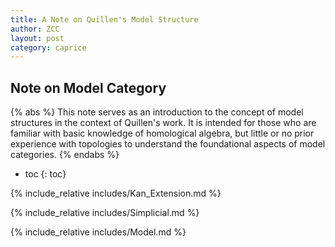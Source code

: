 ```yaml
---
title: A Note on Quillen's Model Structure
author: ZCC
layout: post
category: caprice
---
```


## Note on Model Category

{% abs %}
This note serves as an introduction to the concept of model structures in the context of Quillen's work. It is intended for those who are familiar with basic knowledge of homological algebra, but little or no prior experience with topologies to understand the foundational aspects of model categories.
{% endabs %}

* toc
{: toc}

{% include_relative includes/Kan_Extension.md %}

{% include_relative includes/Simplicial.md %}

{% include_relative includes/Model.md %}
